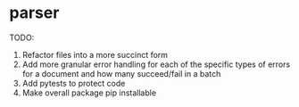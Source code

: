 # parser
TODO:
1. Refactor files into a more succinct form
2. Add more granular error handling for each of the specific types of errors for a document and how many succeed/fail in a batch
3. Add pytests to protect code
4. Make overall package pip installable